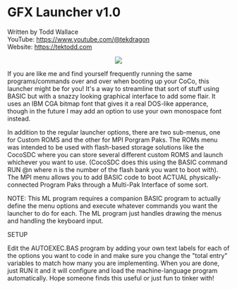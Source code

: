 # GFX Launcher v1.0

Written by Todd Wallace  
YouTube: https://www.youtube.com/@tekdragon  
Website: https://tektodd.com  

<p align="center"><img src="https://user-images.githubusercontent.com/17234382/204734056-f6caa39c-47bb-4482-9af3-0ba2fb8c15c3.png"></p>

If you are like me and find yourself frequently running the same
programs/commands over and over when booting up your CoCo, this
launcher might be for you! It's a way to streamline that sort of
stuff using BASIC but with a snazzy looking graphical interface 
to add some flair. It uses an IBM CGA bitmap font that gives it
a real DOS-like apperance, though in the future I may add an option
to use your own monospace font instead.

In addition to the regular launcher options, there are two sub-menus,
one for Custom ROMS and the other for MPI Porgram Paks. The ROMs menu
was intended to be used with flash-based storage solutions like the
CocoSDC where you can store several different custom ROMS and launch
whichever you want to use. (CocoSDC does this using the BASIC command
RUN @n where n is the number of the flash bank you want to boot with).
The MPI menu allows you to add BASIC code to boot ACTUAL physically-
connected Program Paks through a Multi-Pak Interface of some sort.

NOTE: This ML program requires a companion BASIC program to actually
define the menu options and execute whatever commands you want the
launcher to do for each. The ML program just handles drawing the
menus and handling the keyboard input. 

SETUP

Edit the AUTOEXEC.BAS program by adding your own text labels for
each of the options you want to code in and make sure you change
the "total entry" variables to match how many you are implementing.
When you are done, just RUN it and it will configure and load the
machine-language program automatically. Hope someone finds this
useful or just fun to tinker with!
